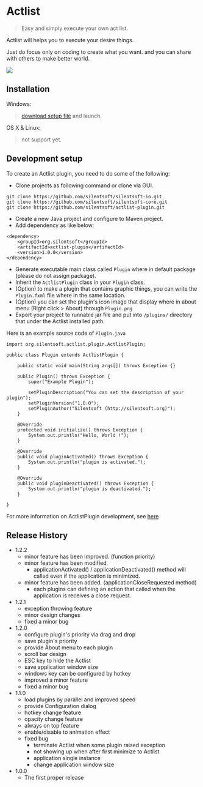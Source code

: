 # Actlist
> Easy and simply execute your own act list.


Actlist will helps you to execute your desire things.

Just do focus only on coding to create what you want. and you can share with others to make better world.

![](http://silentsoft.org/actlist/images/preview.png)

## Installation

Windows:
> [download setup file](http://silentsoft.org/actlist/archives/) and launch.

OS X & Linux:
> not support yet.

## Development setup

To create an Actlist plugin, you need to do some of the following:
* Clone projects as following command or clone via GUI.
```
git clone https://github.com/silentsoft/silentsoft-io.git
git clone https://github.com/silentsoft/silentsoft-core.git
git clone https://github.com/silentsoft/actlist-plugin.git
```
* Create a new Java project and configure to Maven project.
* Add dependency as like below:
```
<dependency>
	<groupId>org.silentsoft</groupId>
	<artifactId>actlist-plugin</artifactId>
	<version>1.0.0</version>
</dependency>
```
* Generate executable main class called `Plugin` where in default package (please do not assign package).
* Inherit the `ActlistPlugin` class in your `Plugin` class.
* (Option) to make a plugin that contains graphic things, you can write the `Plugin.fxml` file where in the same location.
* (Option) you can set the plugin's icon image that display where in about menu (Right click > About) through `Plugin.png`
* Export your project to runnable jar file and put into `/plugins/` directory that under the Actlist installed path.

Here is an example source code of `Plugin.java`
```
import org.silentsoft.actlist.plugin.ActlistPlugin;

public class Plugin extends ActlistPlugin {
    
    public static void main(String args[]) throws Exception {}
    
    public Plugin() throws Exception {
        super("Example Plugin");
        
        setPluginDescription("You can set the description of your plugin");
        setPluginVersion("1.0.0");
        setPluginAuthor("Silentsoft (http://silentsoft.org)");
    }
    
    @Override
    protected void initialize() throws Exception {
        System.out.println("Hello, World !");
    }
    
    @Override
    public void pluginActivated() throws Exception {
        System.out.println("plugin is activated.");
    }
    
    @Override
    public void pluginDeactivated() throws Exception {
        System.out.println("plugin is deactivated.");
    }

}
```

For more information on ActlistPlugin development, see [here](https://github.com/silentsoft/actlist-plugin)

## Release History

* 1.2.2
    * minor feature has been improved. (function priority)
    * minor feature has been modified.
      * applicationActivated() / applicationDeactivated() method will called even if the application is minimized.
    * minor feature has been added. (applicationCloseRequested method)
      * each plugins can defining an action that called when the application is receives a close request.
* 1.2.1
    * exception throwing feature
    * minor design changes
    * fixed a minor bug
* 1.2.0
    * configure plugin's priority via drag and drop
    * save plugin's priority
    * provide About menu to each plugin
    * scroll bar design
    * ESC key to hide the Actlist
    * save application window size
    * windows key can be configured by hotkey
    * improved a minor feature
    * fixed a minor bug
* 1.1.0
    * load plugins by parallel and improved speed
    * provide Configuration dialog
    * hotkey change feature
    * opacity change feature
    * always on top feature
    * enable/disable to animation effect
    * fixed bug
      * terminate Actlist when some plugin raised exception
      * not showing up when after first minimize to Actlist
      * application single instance
      * change application window size
* 1.0.0
    * The first proper release

